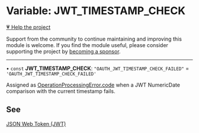 # Variable: JWT\_TIMESTAMP\_CHECK

[💗 Help the project](https://github.com/sponsors/panva)

Support from the community to continue maintaining and improving this module is welcome. If you find the module useful, please consider supporting the project by [becoming a sponsor](https://github.com/sponsors/panva).

***

• `const` **JWT\_TIMESTAMP\_CHECK**: `"OAUTH_JWT_TIMESTAMP_CHECK_FAILED"` = `'OAUTH_JWT_TIMESTAMP_CHECK_FAILED'`

Assigned as [OperationProcessingError.code](../classes/OperationProcessingError.md#code) when a JWT NumericDate comparison with the
current timestamp fails.

## See

[JSON Web Token (JWT)](https://www.rfc-editor.org/rfc/rfc7519.html#section-2)
